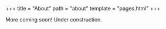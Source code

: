 +++
title = "About"
path = "about"
template = "pages.html"
+++

More coming soon! Under construction.
